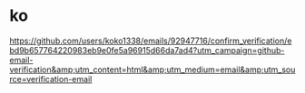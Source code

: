 # ko
https://github.com/users/koko1338/emails/92947716/confirm_verification/ebd9b657764220983eb9e0fe5a96915d66da7ad4?utm_campaign=github-email-verification&amp;utm_content=html&amp;utm_medium=email&amp;utm_source=verification-email
